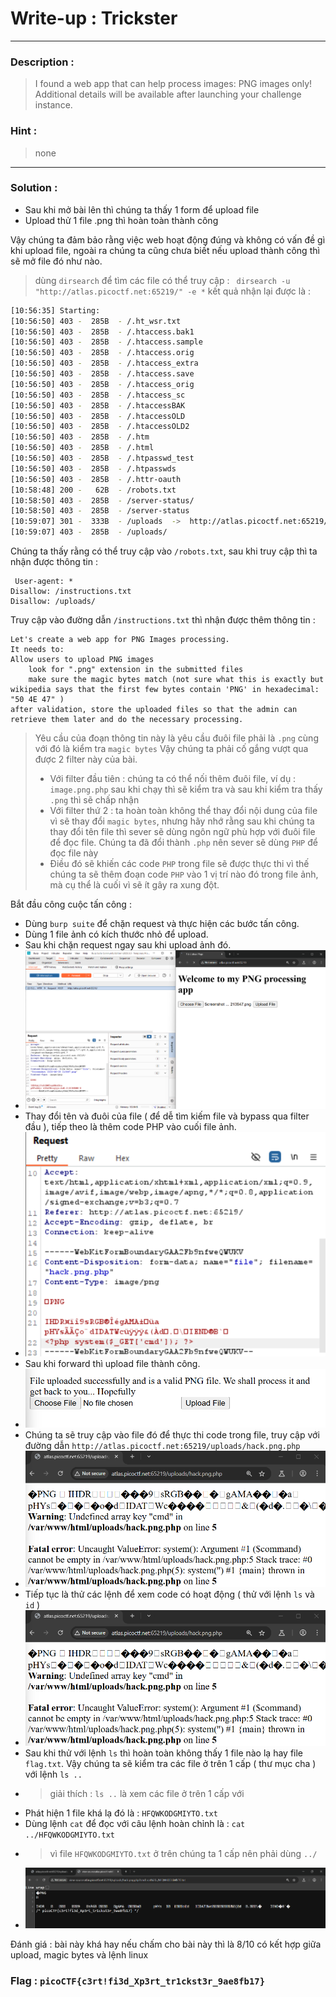 # Write-up : Trickster
---
### Description : 
> I found a web app that can help process images: PNG images only!
> Additional details will be available after launching your challenge instance.
### Hint :
> none
---
### Solution :
- Sau khi mở bài lên thì chúng ta thấy 1 form để upload file
- Upload thử 1 file .png thì hoàn toàn thành công

Vậy chúng ta đảm bảo rằng việc web hoạt động đúng và không có vấn đề gì khi upload file, ngoài ra chúng ta cũng chưa biết nếu upload thành công thì sẽ mở file đó như nào.
> dùng ``dirsearch`` để tìm các file có thể truy cập : ``  dirsearch -u "http://atlas.picoctf.net:65219/" -e *
 `` kết quả nhận lại được là : 
```bash
[10:56:35] Starting: 
[10:56:50] 403 -  285B  - /.ht_wsr.txt                                      
[10:56:50] 403 -  285B  - /.htaccess.bak1                                   
[10:56:50] 403 -  285B  - /.htaccess.sample                                 
[10:56:50] 403 -  285B  - /.htaccess.orig
[10:56:50] 403 -  285B  - /.htaccess_extra                                  
[10:56:50] 403 -  285B  - /.htaccess.save                                   
[10:56:50] 403 -  285B  - /.htaccess_orig
[10:56:50] 403 -  285B  - /.htaccess_sc
[10:56:50] 403 -  285B  - /.htaccessBAK
[10:56:50] 403 -  285B  - /.htaccessOLD
[10:56:50] 403 -  285B  - /.htaccessOLD2
[10:56:50] 403 -  285B  - /.htm                                             
[10:56:50] 403 -  285B  - /.html
[10:56:50] 403 -  285B  - /.htpasswd_test
[10:56:50] 403 -  285B  - /.htpasswds
[10:56:50] 403 -  285B  - /.httr-oauth                                      
[10:58:48] 200 -   62B  - /robots.txt                                        
[10:58:50] 403 -  285B  - /server-status/                                    
[10:58:50] 403 -  285B  - /server-status
[10:59:07] 301 -  333B  - /uploads  ->  http://atlas.picoctf.net:65219/uploads/
[10:59:07] 403 -  285B  - /uploads/ 
```
Chúng ta thấy rằng có thể truy cập vào `` /robots.txt ``, sau khi truy cập thì ta nhận được thông tin :
```
 User-agent: *
Disallow: /instructions.txt
Disallow: /uploads/
```
Truy cập vào đường dẫn `` /instructions.txt `` thì nhận được thêm thông tin : 

```
Let's create a web app for PNG Images processing.
It needs to:
Allow users to upload PNG images
	look for ".png" extension in the submitted files
	make sure the magic bytes match (not sure what this is exactly but wikipedia says that the first few bytes contain 'PNG' in hexadecimal: "50 4E 47" )
after validation, store the uploaded files so that the admin can retrieve them later and do the necessary processing.
```
> Yêu cầu của đoạn thông tin này là yêu cầu đuôi file phải là `` .png `` cùng với đó là kiểm tra `` magic bytes ``
> Vậy chúng ta phải cố gắng vượt qua được 2 filter này của bài.
> - Với filter đầu tiên : chúng ta có thể nối thêm đuôi file, ví dụ : `` image.png.php `` sau khi chạy thì sẽ kiểm tra và sau khi kiểm tra thấy `` .png `` thì sẽ chấp nhận
> - Với filter thứ 2 : ta hoàn toàn không thể thay đổi nội dung của file vì sẽ thay đổi `` magic bytes ``, nhưng hãy nhớ rằng sau khi chúng ta thay đổi tên file thì sever sẽ dùng ngôn ngữ phù hợp với đuôi file để đọc file. Chúng ta đã đổi thành `` .php `` nên sever sẽ dùng `` PHP `` để đọc file này
> - Điều đó sẽ khiến các code `` PHP `` trong file sẽ được thực thi vì thế chúng ta sẽ thêm đoạn code `` PHP `` vào 1 vị trí nào đó trong file ảnh, mà cụ thể là cuối vì sẽ ít gây ra xung đột.

Bắt đầu công cuộc tấn công :
- Dùng `` burp suite `` để chặn request và thực hiện các bước tấn công.
- Dùng 1 file ảnh có kích thước nhỏ để upload.
- Sau khi chặn request ngay sau khi upload ảnh đó.
- ![](../img/Trickster-rq.png)
- Thay đổi tên và đuôi của file ( để dễ tìm kiếm file và bypass qua filter đầu ), tiếp theo là thêm code PHP vào cuối file ảnh.
- ![](../img/Trickster-f.png)
- Sau khi forward thì upload file thành công.
- ![](../img/Trickster-s.png)
- Chúng ta sẽ truy cập vào file đó để thực thi code trong file, truy cập với đường dẫn `` http://atlas.picoctf.net:65219/uploads/hack.png.php ``
- ![](../img/Trickster-j.png)
- Tiếp tục là thử các lệnh để xem code có hoạt động ( thử với lệnh `` ls `` và `` id `` )
- ![](../img/Trickster-j.png)
- Sau khi thử với lệnh `` ls `` thì hoàn toàn không thấy 1 file nào lạ hay file `` flag.txt ``. Vậy chúng ta sẽ kiểm tra các file ở trên 1 cấp ( thư mục cha ) với lệnh `` ls .. ``
- > giải thích : `` ls .. `` là xem các file ở trên 1 cấp với
- Phát hiện 1 file khá lạ đó là : `` HFQWKODGMIYTO.txt ``
- Dùng lệnh `` cat `` để đọc với câu lệnh hoàn chỉnh là : `` cat ../HFQWKODGMIYTO.txt ``
- > vì file `` HFQWKODGMIYTO.txt `` ở trên chúng ta 1 cấp nên phải dùng `` ../ ``
- ![](../img/Trickster-flag.png)

Đánh giá : bài này khá hay nếu chấm cho bài này thì là 8/10 có kết hợp giữa upload, magic bytes và lệnh linux
### Flag : `` picoCTF{c3rt!fi3d_Xp3rt_tr1ckst3r_9ae8fb17} ``
